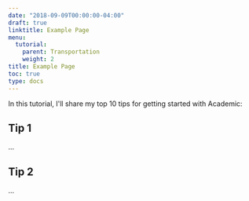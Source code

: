 ```yaml
---
date: "2018-09-09T00:00:00-04:00"
draft: true
linktitle: Example Page
menu:
  tutorial:
    parent: Transportation
    weight: 2
title: Example Page
toc: true
type: docs
---
```


In this tutorial, I'll share my top 10 tips for getting started with Academic:

## Tip 1

...

## Tip 2

...
